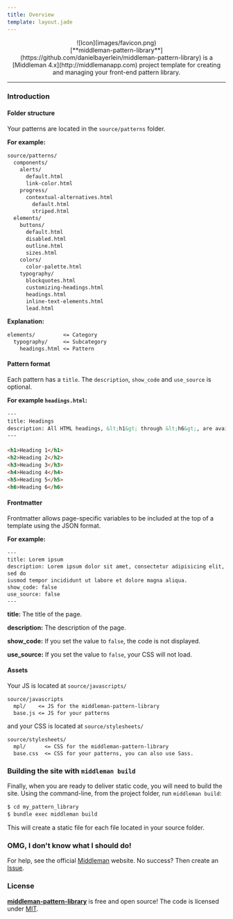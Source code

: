 ```yaml
---
title: Overview
template: layout.jade
---
```


<center>
  ![Icon](images/favicon.png)
</center>

<center>
  [**middleman-pattern-library**](https://github.com/danielbayerlein/middleman-pattern-library)
  is a [Middleman 4.x](http://middlemanapp.com) project template for creating
  and managing your front-end pattern library.
</center>

---

### Introduction

#### Folder structure

Your patterns are located in the `source/patterns` folder.

**For example:**

```
source/patterns/
  components/
    alerts/
      default.html
      link-color.html
    progress/
      contextual-alternatives.html
        default.html
        striped.html
  elements/
    buttons/
      default.html
      disabled.html
      outline.html
      sizes.html
    colors/
      color-palette.html
    typography/
      blockquotes.html
      customizing-headings.html
      headings.html
      inline-text-elements.html
      lead.html
```

**Explanation:**

```
elements/         <= Category
  typography/     <= Subcategory
    headings.html <= Pattern
```

#### Pattern format

Each pattern has a `title`. The `description`, `show_code` and `use_source` is
optional.

**For example `headings.html`:**

```html
---
title: Headings
description: All HTML headings, &lt;h1&gt; through &lt;h6&gt;, are available. .h1 through .h6 classes are also available, for when you want to match the font styling of a heading but still want your text to be displayed inline.
---

<h1>Heading 1</h1>
<h2>Heading 2</h2>
<h3>Heading 3</h3>
<h4>Heading 4</h4>
<h5>Heading 5</h5>
<h6>Heading 6</h6>
```

#### Frontmatter

Frontmatter allows page-specific variables to be included at the top of a
template using the JSON format.

**For example:**

```
---
title: Lorem ipsum
description: Lorem ipsum dolor sit amet, consectetur adipisicing elit, sed do
iusmod tempor incididunt ut labore et dolore magna aliqua.
show_code: false
use_source: false
---
```

**title:** The title of the page.

**description:** The description of the page.

**show_code:** If you set the value to `false`, the code is not displayed.

**use_source:** If you set the value to `false`, your CSS will not load.


#### Assets

Your JS is located at `source/javascripts/`

```
source/javascripts
  mpl/    <= JS for the middleman-pattern-library
  base.js <= JS for your patterns
```

and your CSS is located at `source/stylesheets/`

```
source/stylesheets/
  mpl/      <= CSS for the middleman-pattern-library
  base.css  <= CSS for your patterns, you can also use Sass.
```

### Building the site with `middleman build`

Finally, when you are ready to deliver static code, you will need to build the
site. Using the command-line, from the project folder, run `middleman build`:

```bash
$ cd my_pattern_library
$ bundle exec middleman build
```

This will create a static file for each file located in your source folder.

### OMG, I don't know what I should do!

For help, see the official [Middleman](http://middlemanapp.com) website.
No success? Then create an [Issue](https://github.com/danielbayerlein/middleman-pattern-library/issues/new).

### License

[**middleman-pattern-library**](https://github.com/danielbayerlein/middleman-pattern-library)
is free and open source! The code is licensed under
[MIT](https://github.com/danielbayerlein/middleman-pattern-library/blob/master/LICENSE.md).
